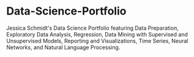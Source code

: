 # Data-Science-Portfolio
Jessica Schmidt's Data Science Portfolio featuring Data Preparation, Exploratory Data Analysis, Regression, Data Mining with Supervised and Unsupervised Models, Reporting and Visualizations, Time Series, Neural Networks, and Natural Language Processing.
